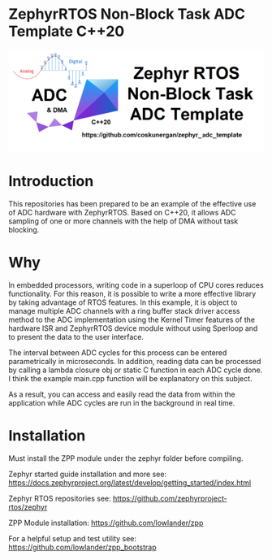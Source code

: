 # ZephyrRTOS Non-Block Task ADC Template C++20 

![alt text](doc/img_logo.png)

# Introduction

This repositories has been prepared to be an example of the effective use of ADC hardware with ZephyrRTOS. Based on C++20, it allows ADC sampling of one or more channels with the help of DMA without task blocking.

# Why

In embedded processors, writing code in a superloop of CPU cores reduces functionality. For this reason, it is possible to write a more effective library by taking advantage of RTOS features. In this example, it is object to manage multiple ADC channels with a ring buffer stack driver access method to the ADC implementation using the Kernel Timer features of the hardware ISR and ZephyrRTOS device module without using Sperloop and to present the data to the user interface.

The interval between ADC cycles for this process can be entered parametrically in microseconds. In addition, reading data can be processed by calling a lambda closure obj or static C function in each ADC cycle done. I think the example main.cpp function will be explanatory on this subject.

As a result, you can access and easily read the data from within the application while ADC cycles are run in the background in real time.

# Installation

Must install the ZPP module under the zephyr folder before compiling.

Zephyr started guide installation and more see:
https://docs.zephyrproject.org/latest/develop/getting_started/index.html

Zephyr RTOS repositories see:
https://github.com/zephyrproject-rtos/zephyr

ZPP Module installation:
https://github.com/lowlander/zpp

For a helpful setup and test utility see:
https://github.com/lowlander/zpp_bootstrap




